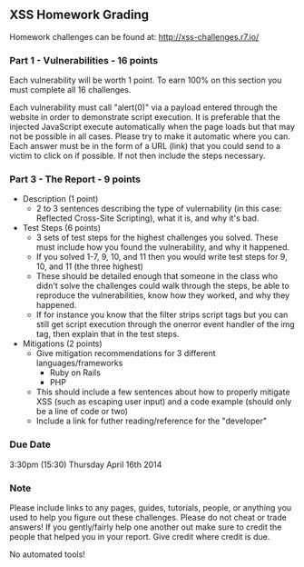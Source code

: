 ## XSS Homework Grading
Homework challenges can be found at: http://xss-challenges.r7.io/

### Part 1 - Vulnerabilities - 16 points
Each vulnerability will be worth 1 point. To earn 100% on this section you must complete all 16 challenges. 

Each vulnerability must call "alert(0)" via a payload entered through the website in order to demonstrate script execution. It is preferable that the injected JavaScript execute automatically when the page loads but that may not be possible in all cases. Please try to make it automatic where you can. Each answer must be in the form of a URL (link) that you could send to a victim to click on if possible. If not then include the steps necessary. 

### Part 3 - The Report - 9 points
- Description (1 point)
	- 2 to 3 sentences describing the type of vulernability (in this case: Reflected Cross-Site Scripting), what it is, and why it's bad.
- Test Steps (6 points)
	- 3 sets of test steps for the highest challenges you solved. These must include how you found the vulnerability, and why it happened.
	- If you solved 1-7, 9, 10, and 11 then you would write test steps for 9, 10, and 11 (the three highest)
	- These should be detailed enough that someone in the class who didn't solve the challenges could walk through the steps, be able to reproduce the vulnerabilities, know how they worked, and why they happened.
	- If for instance you know that the filter strips script tags but you can still get script execution through the onerror event handler of the img tag, then explain that in the test steps.
- Mitigations (2 points)
	- Give mitigation recommendations for 3 different languages/frameworks
		- Ruby on Rails
		- PHP
	- This should include a few sentences about how to properly mitigate XSS (such as escaping user input) and a code example (should only be a line of code or two)
	- Include a link for futher reading/reference for the "developer"

### Due Date
3:30pm (15:30) Thursday April 16th 2014 

### Note
Please include links to any pages, guides, tutorials, people, or anything you used to help you figure out these challenges. Please do not cheat or trade answers! If you gently/fairly help one another out make sure to credit the people that helped you in your report. Give credit where credit is due.

No automated tools!